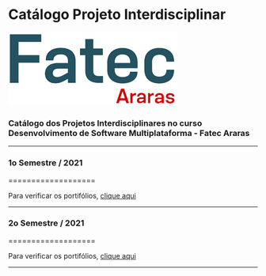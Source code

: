 # Catálogo Projeto Interdisciplinar

![Fatec Araras](fatec_araras.png)

### Catálogo dos Projetos Interdisciplinares no curso Desenvolvimento de Software Multiplataforma - Fatec Araras


* * *
### 1o Semestre / 2021
===================

Para verificar os portifólios, [clique aqui](1SEM2021.md)

* * *
### 2o Semestre / 2021
===================

Para verificar os portifólios, [clique aqui](2SEM2021.md)

* * *